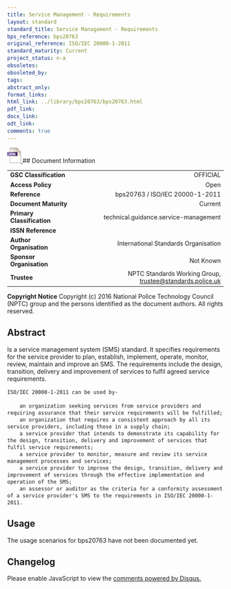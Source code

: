 ```yaml
---
title: Service Management - Requirements
layout: standard
standard_title: Service Management - Requirements
bps_reference: bps20763
original_reference: ISO/IEC 20000-1-2011
standard_maturity: Current
project_status: n-a
obsoletes: 
obsoleted_by: 
tags: 
abstract_only:
format_links:
html_link: ../library/bps20763/bps20763.html
pdf_link: 
docx_link: 
odt_link: 
comments: true
---
```



<a target="_blank" href="../library/bps20763/bps20763.html">
    <img src="../images/html@0.5x.png" alt="html link" title="html link" style="max-height:35px;">
</a>
## Document Information

|||
| :------- | ------: |
| **GSC Classification**     | OFFICIAL |
| **Access Policy**          | Open |
| **Reference**              | bps20763  / ISO/IEC 20000-1-2011  |
| **Document Maturity**      | Current |
| **Primary Classification** | technical.guidance.service-management |
| **ISSN Reference**         |  |
| **Author Organisation**    |International Standards Organisation|
| **Sponsor Organisation**   |Not Known|
| **Trustee**                | NPTC Standards Working Group, <a href="mailto:trustee@standards.police.uk?subject=bps20763 Service Management - Requirements">trustee@standards.police.uk |

**Copyright Notice**
Copyright (c) 2016 National Police Technology Council (NPTC) group and the persons identified as the document authors. All rights reserved.

## Abstract
Is a service management system (SMS) standard. It specifies requirements for the service provider to plan, establish, implement, operate, monitor, review, maintain and improve an SMS. The requirements include the design, transition, delivery and improvement of services to fulfil agreed service requirements.
    
    ISO/IEC 20000-1-2011 can be used by-
    
        an organization seeking services from service providers and requiring assurance that their service requirements will be fulfilled;
        an organization that requires a consistent approach by all its service providers, including those in a supply chain;
        a service provider that intends to demonstrate its capability for the design, transition, delivery and improvement of services that fulfil service requirements;
        a service provider to monitor, measure and review its service management processes and services;
        a service provider to improve the design, transition, delivery and improvement of services through the effective implementation and operation of the SMS;
        an assessor or auditor as the criteria for a conformity assessment of a service provider's SMS to the requirements in ISO/IEC 20000-1-2011.
        
## Usage
The usage scenarios for bps20763 have not been documented yet.

## Changelog

<div id="disqus_thread"></div>
<script>

/**
*  RECOMMENDED CONFIGURATION VARIABLES: EDIT AND UNCOMMENT THE SECTION BELOW TO INSERT DYNAMIC VALUES FROM YOUR PLATFORM OR CMS.
*  LEARN WHY DEFINING THESE VARIABLES IS IMPORTANT: https://disqus.com/admin/universalcode/#configuration-variables*/
/*
var disqus_config = function () {
this.page.url = PAGE_URL;  // Replace PAGE_URL with your page's canonical URL variable
this.page.identifier = PAGE_IDENTIFIER; // Replace PAGE_IDENTIFIER with your page's unique identifier variable
};
*/
(function() { // DON'T EDIT BELOW THIS LINE
var d = document, s = d.createElement('script');
s.src = 'https://nptcstandards.disqus.com/embed.js';
s.setAttribute('data-timestamp', +new Date());
(d.head || d.body).appendChild(s);
})();
</script>
<noscript>Please enable JavaScript to view the <a href="https://disqus.com/?ref_noscript">comments powered by Disqus.</a></noscript>

